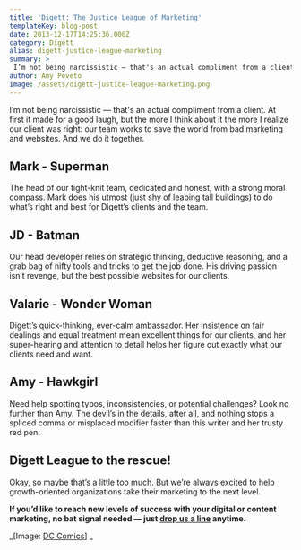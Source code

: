 ```yaml
---
title: 'Digett: The Justice League of Marketing'
templateKey: blog-post
date: 2013-12-17T14:25:36.000Z
category: Digett
alias: digett-justice-league-marketing
summary: > 
 I’m not being narcissistic — that's an actual compliment from a client. At first it made for a good laugh, but the more I think about it the more I realize our client was right: our team works to save the world from bad marketing and websites. And we do it together.
author: Amy Peveto
image: /assets/digett-justice-league-marketing.png
---
```


I’m not being narcissistic — that's an actual compliment from a client. At first it made for a good laugh, but the more I think about it the more I realize our client was right: our team works to save the world from bad marketing and websites. And we do it together.

Mark - Superman
---------------

The head of our tight-knit team, dedicated and honest, with a strong moral compass. Mark does his utmost (just shy of leaping tall buildings) to do what’s right and best for Digett’s clients and the team.

JD - Batman
-----------

Our head developer relies on strategic thinking, deductive reasoning, and a grab bag of nifty tools and tricks to get the job done. His driving passion isn’t revenge, but the best possible websites for our clients.

Valarie - Wonder Woman
----------------------

Digett’s quick-thinking, ever-calm ambassador. Her insistence on fair dealings and equal treatment mean excellent things for our clients, and her super-hearing and attention to detail helps her figure out exactly what our clients need and want.

Amy - Hawkgirl
--------------

Need help spotting typos, inconsistencies, or potential challenges? Look no further than Amy. The devil’s in the details, after all, and nothing stops a spliced comma or misplaced modifier faster than this writer and her trusty red pen.

Digett League to the rescue!
----------------------------

Okay, so maybe that’s a little too much. But we’re always excited to help growth-oriented organizations take their marketing to the next level.

**If you’d like to reach new levels of success with your digital or content marketing, no bat signal needed — just [drop us a line](/contact-us) anytime.**

_\[Image: [DC Comics](http://www.dccomics.com/)\] _